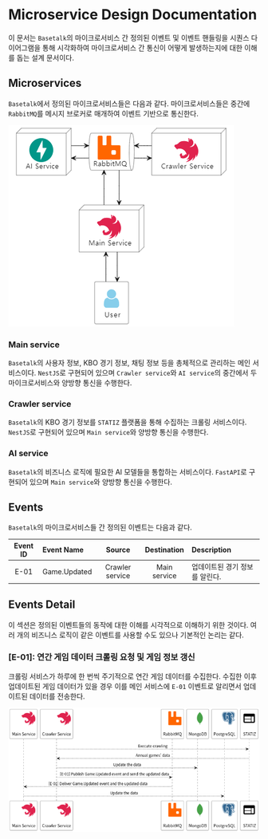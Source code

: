 # Microservice Design Documentation

이 문서는 `Basetalk`의 마이크로서비스 간 정의된 이벤트 및 이벤트 핸들링을 시퀀스 다이어그램을 통해 시각화하여 마이크로서비스 간 통신이 어떻게 발생하는지에 대한 이해를 돕는 설계 문서이다.

## Microservices

`Basetalk`에서 정의된 마이크로서비스들은 다음과 같다. 마이크로서비스들은 중간에 `RabbitMQ`를 메시지 브로커로 매개하여 이벤트 기반으로 통신한다.

![Microservices](images/Microservice_Architecture.png)

### Main service

`Basetalk`의 사용자 정보, KBO 경기 정보, 채팅 정보 등을 총체적으로 관리하는 메인 서비스이다. `NestJS`로 구현되어 있으며 `Crawler service`와 `AI service`의 중간에서 두 마이크로서비스와 양방향 통신을 수행한다.

### Crawler service

`Basetalk`의 KBO 경기 정보를 `STATIZ` 플랫폼을 통해 수집하는 크롤링 서비스이다. `NestJS`로 구현되어 있으며 `Main service`와 양방향 통신을 수행한다.

### AI service

`Basetalk`의 비즈니스 로직에 필요한 AI 모델들을 통합하는 서비스이다. `FastAPI`로 구현되어 있으며 `Main service`와 양방향 통신을 수행한다.

## Events

`Basetalk`의 마이크로서비스들 간 정의된 이벤트는 다음과 같다.

| Event ID | Event Name   |     Source      | Destination  | Description                    |
| :------: | :----------- | :-------------: | :----------: | :----------------------------- |
|   E-01   | Game.Updated | Crawler service | Main service | 업데이트된 경기 정보를 알린다. |

## Events Detail

이 섹션은 정의된 이벤트들의 동작에 대한 이해를 시각적으로 이해하기 위한 것이다. 여러 개의 비즈니스 로직이 같은 이벤트를 사용할 수도 있으나 기본적인 논리는 같다.

### [E-01]: 연간 게임 데이터 크롤링 요청 및 게임 정보 갱신

크롤링 서비스가 하루에 한 번씩 주기적으로 연간 게임 데이터를 수집한다. 수집한 이후 업데이트된 게임 데이터가 있을 경우 이를 메인 서비스에 `E-01` 이벤트로 알리면서 업데이트된 데이터를 전송한다.

![Event1: [E-01]](images/Event1.png)
